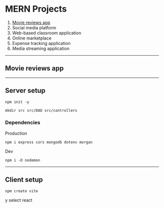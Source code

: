 # MERN Projects

1. [Movie reviews app](#movie-reviews-app)
2. Social media platform
3. Web-based classroom application
4. Online marketplace
5. Expense tracking application
6. Media streaming application

---

## Movie reviews app

---

## Server setup

```
npm init -y
```

```
mkdir src src/DAO src/controllers
```

### Dependencies

Production

```
npm i express cors mongodb dotenv morgan
```

Dev

```
npm i -D nodemon
```

---

## Client setup

```
npm create vite
```

y select react
